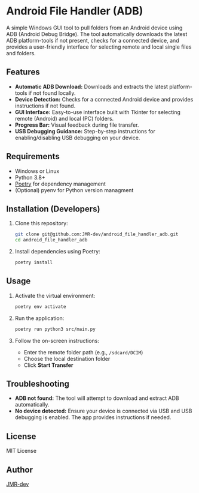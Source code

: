
# Android File Handler (ADB)

A simple Windows GUI tool to pull folders from an Android device using ADB (Android Debug Bridge). The tool automatically downloads the latest ADB platform-tools if not present, checks for a connected device, and provides a user-friendly interface for selecting remote and local single files and folders.

## Features

- **Automatic ADB Download:** Downloads and extracts the latest platform-tools if not found locally.
- **Device Detection:** Checks for a connected Android device and provides instructions if not found.
- **GUI Interface:** Easy-to-use interface built with Tkinter for selecting remote (Android) and local (PC) folders.
- **Progress Bar:** Visual feedback during file transfer.
- **USB Debugging Guidance:** Step-by-step instructions for enabling/disabling USB debugging on your device.

## Requirements

- Windows or Linux
- Python 3.8+
- [Poetry](https://python-poetry.org/) for dependency management
- (Optional) pyenv for Python version managment

## Installation (Developers)

1. Clone this repository:

   ```sh
   git clone git@github.com:JMR-dev/android_file_handler_adb.git
   cd android_file_handler_adb
   ```

2. Install dependencies using Poetry:

   ```sh
   poetry install
   ```

## Usage

1. Activate the virtual environment:

   ```sh
   poetry env activate
   ```

2. Run the application:

   ```sh
   poetry run python3 src/main.py
   ```

3. Follow the on-screen instructions:
   - Enter the remote folder path (e.g., `/sdcard/DCIM`)
   - Choose the local destination folder
   - Click **Start Transfer**

## Troubleshooting

- **ADB not found:** The tool will attempt to download and extract ADB automatically.
- **No device detected:** Ensure your device is connected via USB and USB debugging is enabled. The app provides instructions if needed.

## License

MIT License

## Author

[JMR-dev](https://github.com/JMR-dev)
